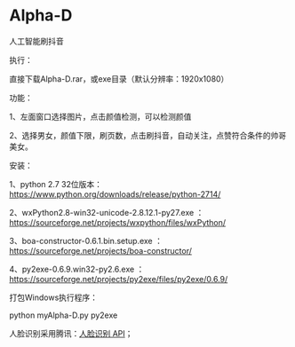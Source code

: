 # Alpha-D
人工智能刷抖音

执行：

直接下载Alpha-D.rar，或exe目录（默认分辨率：1920x1080）

功能：

1、左面窗口选择图片，点击颜值检测，可以检测颜值

2、选择男女，颜值下限，刷页数，点击刷抖音，自动关注，点赞符合条件的帅哥美女。

安装：

1、python 2.7 32位版本：https://www.python.org/downloads/release/python-2714/

2、wxPython2.8-win32-unicode-2.8.12.1-py27.exe ：https://sourceforge.net/projects/wxpython/files/wxPython/

3、boa-constructor-0.6.1.bin.setup.exe ：https://sourceforge.net/projects/boa-constructor/

4、py2exe-0.6.9.win32-py2.6.exe ：https://sourceforge.net/projects/py2exe/files/py2exe/0.6.9/

打包Windows执行程序：

python myAlpha-D.py py2exe

人脸识别采用腾讯：[人脸识别 API](http://ai.qq.com/)；
